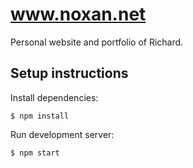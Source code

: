 # www.noxan.net

Personal website and portfolio of Richard.

## Setup instructions

Install dependencies:

    $ npm install

Run development server:

    $ npm start
